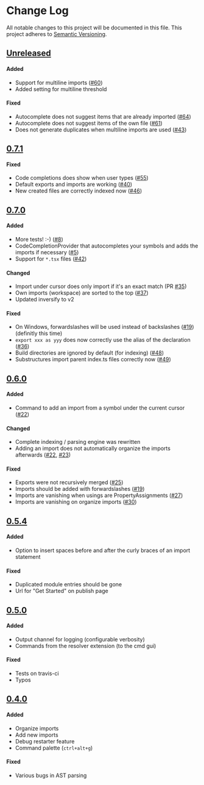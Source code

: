 # Change Log
All notable changes to this project will be documented in this file.
This project adheres to [Semantic Versioning](http://semver.org/).

## [Unreleased]
#### Added
- Support for multiline imports ([#60](https://github.com/buehler/typescript-hero/issues/60))
- Added setting for multiline threshold

#### Fixed
- Autocomplete does not suggest items that are already imported ([#64](https://github.com/buehler/typescript-hero/issues/64))
- Autocomplete does not suggest items of the own file ([#61](https://github.com/buehler/typescript-hero/issues/61))
- Does not generate duplicates when multiline imports are used ([#43](https://github.com/buehler/typescript-hero/issues/43))

## [0.7.1]
#### Fixed
- Code completions does show when user types ([#55](https://github.com/buehler/typescript-hero/issues/55))
- Default exports and imports are working ([#40](https://github.com/buehler/typescript-hero/issues/40))
- New created files are correctly indexed now ([#46](https://github.com/buehler/typescript-hero/issues/46))

## [0.7.0]
#### Added
- More tests! :-) ([#8](https://github.com/buehler/typescript-hero/issues/8))
- CodeCompletionProvider that autocompletes your symbols and adds the imports if necessary ([#5](https://github.com/buehler/typescript-hero/issues/5))
- Support for `*.tsx` files ([#42](https://github.com/buehler/typescript-hero/issues/42))

#### Changed
- Import under cursor does only import if it's an exact match (PR [#35](https://github.com/buehler/typescript-hero/pull/35))
- Own imports (workspace) are sorted to the top ([#37](https://github.com/buehler/typescript-hero/issues/37))
- Updated inversify to v2

#### Fixed
- On Windows, forwardslashes will be used instead of backslashes ([#19](https://github.com/buehler/typescript-hero/issues/19)) (definitly this time)
- `export xxx as yyy` does now correctly use the alias of the declaration ([#36](https://github.com/buehler/typescript-hero/issues/36))
- Build directories are ignored by default (for indexing) ([#48](https://github.com/buehler/typescript-hero/issues/48))
- Substructures import parent index.ts files correctly now ([#49](https://github.com/buehler/typescript-hero/issues/49))

## [0.6.0]
#### Added
- Command to add an import from a symbol under the current cursor ([#22](https://github.com/buehler/typescript-hero/issues/22))

#### Changed
- Complete indexing / parsing engine was rewritten
- Adding an import does not automatically organize the imports afterwards ([#22](https://github.com/buehler/typescript-hero/issues/22), [#23](https://github.com/buehler/typescript-hero/issues/23))

#### Fixed
- Exports were not recursively merged ([#25](https://github.com/buehler/typescript-hero/issues/25))
- Imports should be added with forwardslashes ([#19](https://github.com/buehler/typescript-hero/issues/19))
- Imports are vanishing when usings are PropertyAssignments ([#27](https://github.com/buehler/typescript-hero/issues/27))
- Imports are vanishing on organize imports ([#30](https://github.com/buehler/typescript-hero/issues/30))

## [0.5.4]
#### Added
- Option to insert spaces before and after the curly braces of an import statement

#### Fixed
- Duplicated module entries should be gone
- Url for "Get Started" on publish page

## [0.5.0]
#### Added
- Output channel for logging (configurable verbosity)
- Commands from the resolver extension (to the cmd gui)

#### Fixed
- Tests on travis-ci
- Typos

## [0.4.0]
#### Added
- Organize imports
- Add new imports
- Debug restarter feature
- Command palette (`ctrl+alt+g`)

#### Fixed
- Various bugs in AST parsing


[Unreleased]: https://github.com/buehler/typescript-hero/compare/v0.7.1...master
[0.7.1]: https://github.com/buehler/typescript-hero/compare/v0.7.0...v0.7.1
[0.7.0]: https://github.com/buehler/typescript-hero/compare/v0.6.0...v0.7.0
[0.6.0]: https://github.com/buehler/typescript-hero/compare/v0.5.4...v0.6.0
[0.5.4]: https://github.com/buehler/typescript-hero/compare/v0.5.0...v0.5.4
[0.5.0]: https://github.com/buehler/typescript-hero/compare/v0.4.0...v0.5.0
[0.4.0]: https://github.com/buehler/typescript-hero/tree/v0.4.0
